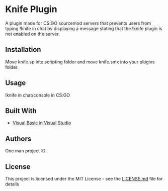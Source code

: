 # Knife Plugin

A plugin made for CS:GO sourcemod servers that prevents users from typing !knife in chat by displaying a message stating that the !knife plugin is not enabled on the server.

## Installation

Move knife.sp into scripting folder and move knife.smx into your plugins folder.

## Usage

!knife in chat/console in CS:GO

## Built With

* [Visual Basic in Visual Studio](https://visualstudio.microsoft.com/)

## Authors

One man project :D

## License

This project is licensed under the MIT License - see the [LICENSE.md](LICENSE.md) file for details
